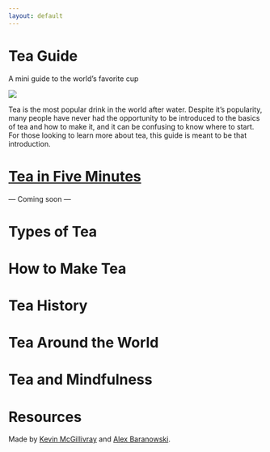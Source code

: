 ```yaml
---
layout: default
---
```


<div class="cover">
  <div class="container">
    <h1 id="tea_guide">Tea Guide</h1>
    <p class="lead">A mini guide to the world’s favorite cup</p>
    <img src="{{ site.baseurl }}/img/samovar.jpg">
  </div>
</div>

<p div class="col-md-7 center-block"><span class="drop-cap">T</span>ea is the most popular drink in the world after water. Despite it’s popularity, many people have never had the opportunity to be introduced to the basics of tea and how to make it, and it can be confusing to know where to start. For those looking to learn more about tea, this guide is meant to be that introduction.</p>
  
<div class="table-of-contents">
  <a href="{{ site.baseurl }}/tea-in-five-minutes"><h1 id="tea_in_five_minutes">Tea in Five Minutes</h1></a>
  
  <div class="divider">— Coming soon —</div>
  
  <h1 id="types_of_tea">Types of Tea</h1>
  
  <h1 id="how_to_make_tea">How to Make Tea</h1>
  
  <h1 id="tea_history">Tea History</h1>
  
  <h1 id="tea_around_the_world">Tea Around the World</h1>
  
  <h1 id="tea_and_mindfulness">Tea and Mindfulness</h1>
  
  <h1 id="resources">Resources</h1>
</div>

<footer>
  <div class="container">
    <div class="row">
      <div class="col-md-12">
        <p>Made by <a href="http://twitter.com/kev_mcg">Kevin McGillivray</a> and <a href="http://twitter.com/ahbaranowski">Alex Baranowski</a>.</p>
      </div>
    </div>
  </div>
</footer>
